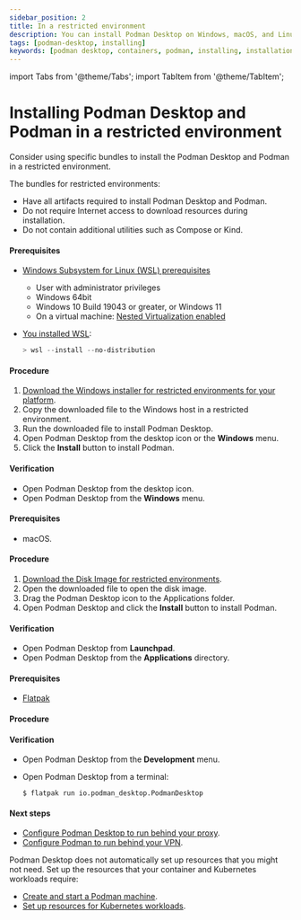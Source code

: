 ```yaml
---
sidebar_position: 2
title: In a restricted environment
description: You can install Podman Desktop on Windows, macOS, and Linux.
tags: [podman-desktop, installing]
keywords: [podman desktop, containers, podman, installing, installation]
---
```


import Tabs from '@theme/Tabs';
import TabItem from '@theme/TabItem';

# Installing Podman Desktop and Podman in a restricted environment

Consider using specific bundles to install the Podman Desktop and Podman in a restricted environment.

The bundles for restricted environments:

- Have all artifacts required to install Podman Desktop and Podman.
- Do not require Internet access to download resources during installation.
- Do not contain additional utilities such as Compose or Kind.

<Tabs groupId="operating-systems">
<TabItem value="win" label="Windows">

#### Prerequisites

- [Windows Subsystem for Linux (WSL) prerequisites](https://learn.microsoft.com/en-us/windows/wsl/troubleshooting#error-0x80370102-the-virtual-machine-could-not-be-started-because-a-required-feature-is-not-installed)

  - User with administrator privileges
  - Windows 64bit
  - Windows 10 Build 19043 or greater, or Windows 11
  - On a virtual machine: [Nested Virtualization enabled](https://learn.microsoft.com/en-us/virtualization/hyper-v-on-windows/user-guide/nested-virtualization#configure-nested-virtualization)

- [You installed WSL](https://docs.microsoft.com/en-us/windows/wsl/install):

  ```powershell
  > wsl --install --no-distribution
  ```

#### Procedure

1. [Download the Windows installer for restricted environments for your platform](/downloads/windows).
2. Copy the downloaded file to the Windows host in a restricted environment.
3. Run the downloaded file to install Podman Desktop.
4. Open Podman Desktop from the desktop icon or the **Windows** menu.
5. Click the **Install** button to install Podman.

#### Verification

- Open Podman Desktop from the desktop icon.
- Open Podman Desktop from the **Windows** menu.

</TabItem>
<TabItem value="mac" label="macOS">

#### Prerequisites

- macOS.

#### Procedure

1. [Download the Disk Image for restricted environments](/downloads/macos).
1. Open the downloaded file to open the disk image.
1. Drag the Podman Desktop icon to the Applications folder.
1. Open Podman Desktop and click the **Install** button to install Podman.

#### Verification

- Open Podman Desktop from **Launchpad**.
- Open Podman Desktop from the **Applications** directory.

</TabItem>
<TabItem value="linux" label="Linux">

#### Prerequisites

- [Flatpak](https://flatpak.org/setup/)

#### Procedure

#### Verification

- Open Podman Desktop from the **Development** menu.
- Open Podman Desktop from a terminal:

  ```shell-session
  $ flatpak run io.podman_desktop.PodmanDesktop
  ```

</TabItem>
</Tabs>

#### Next steps

- [Configure Podman Desktop to run behind your proxy](/docs/proxy/using-a-proxy).
- [Configure Podman to run behind your VPN](/docs/proxy/using-a-vpn-on-windows).

Podman Desktop does not automatically set up resources that you might not need. Set up the resources that your container and Kubernetes workloads require:

- [Create and start a Podman machine](/docs/onboarding-for-containers/creating-a-podman-machine-with-podman-desktop).
- [Set up resources for Kubernetes workloads](/docs/onboarding-for-kubernetes).
